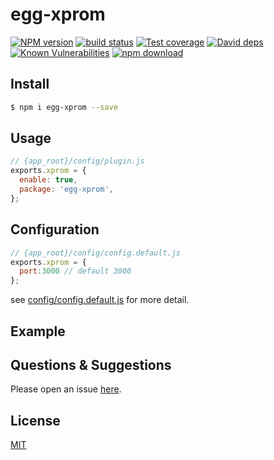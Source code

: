 # egg-xprom

[![NPM version][npm-image]][npm-url]
[![build status][travis-image]][travis-url]
[![Test coverage][codecov-image]][codecov-url]
[![David deps][david-image]][david-url]
[![Known Vulnerabilities][snyk-image]][snyk-url]
[![npm download][download-image]][download-url]

[npm-image]: https://img.shields.io/npm/v/egg-xprom.svg?style=flat-square
[npm-url]: https://npmjs.org/package/egg-xprom
[travis-image]: https://img.shields.io/travis/EcarxCloudPlatform/egg-xprom.svg?style=flat-square
[travis-url]: https://travis-ci.org/EcarxCloudPlatform/egg-xprom
[codecov-image]: https://img.shields.io/codecov/c/github/EcarxCloudPlatform/egg-xprom.svg?style=flat-square
[codecov-url]: https://codecov.io/github/EcarxCloudPlatform/egg-xprom?branch=master
[david-image]: https://img.shields.io/david/EcarxCloudPlatform/egg-xprom.svg?style=flat-square
[david-url]: https://david-dm.org/EcarxCloudPlatform/egg-xprom
[snyk-image]: https://snyk.io/test/npm/egg-xprom/badge.svg?style=flat-square
[snyk-url]: https://snyk.io/test/npm/egg-xprom
[download-image]: https://img.shields.io/npm/dm/egg-xprom.svg?style=flat-square
[download-url]: https://npmjs.org/package/egg-xprom

<!--
Description here.
promethues egg plugin
collect request,curl monitor message
-->

## Install

```bash
$ npm i egg-xprom --save
```

## Usage

```js
// {app_root}/config/plugin.js
exports.xprom = {
  enable: true,
  package: 'egg-xprom',
};
```

## Configuration

```js
// {app_root}/config/config.default.js
exports.xprom = {
  port:3000 // default 3000
};
```

see [config/config.default.js](config/config.default.js) for more detail.

## Example

<!-- example here -->

## Questions & Suggestions

Please open an issue [here](https://github.com/eggjs/egg/issues).

## License

[MIT](LICENSE)
